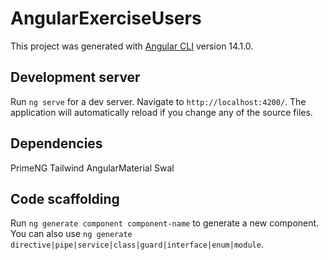 # AngularExerciseUsers

This project was generated with [Angular CLI](https://github.com/angular/angular-cli) version 14.1.0.

## Development server

Run `ng serve` for a dev server. Navigate to `http://localhost:4200/`. The application will automatically reload if you change any of the source files.


## Dependencies

PrimeNG
Tailwind
AngularMaterial
Swal



## Code scaffolding

Run `ng generate component component-name` to generate a new component. You can also use `ng generate directive|pipe|service|class|guard|interface|enum|module`.
